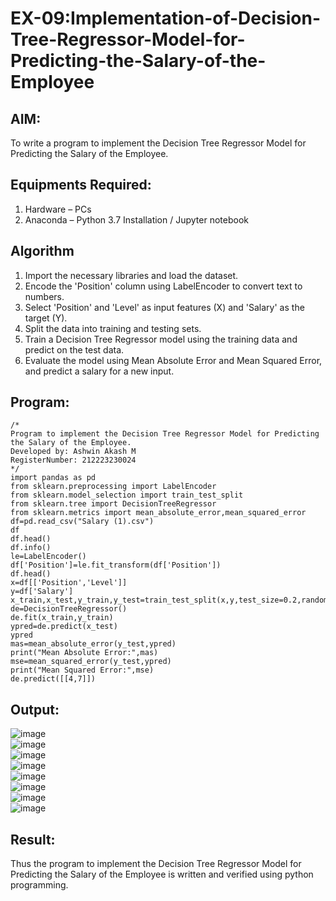 # EX-09:Implementation-of-Decision-Tree-Regressor-Model-for-Predicting-the-Salary-of-the-Employee

## AIM:
To write a program to implement the Decision Tree Regressor Model for Predicting the Salary of the Employee.

## Equipments Required:
1. Hardware – PCs
2. Anaconda – Python 3.7 Installation / Jupyter notebook

## Algorithm
1. Import the necessary libraries and load the dataset.
2. Encode the 'Position' column using LabelEncoder to convert text to numbers.
3. Select 'Position' and 'Level' as input features (X) and 'Salary' as the target (Y).
4. Split the data into training and testing sets.
5. Train a Decision Tree Regressor model using the training data and predict on the test data.
6. Evaluate the model using Mean Absolute Error and Mean Squared Error, and predict a salary for a new input.

## Program:
```
/*
Program to implement the Decision Tree Regressor Model for Predicting the Salary of the Employee.
Developed by: Ashwin Akash M
RegisterNumber: 212223230024 
*/
import pandas as pd
from sklearn.preprocessing import LabelEncoder
from sklearn.model_selection import train_test_split
from sklearn.tree import DecisionTreeRegressor
from sklearn.metrics import mean_absolute_error,mean_squared_error
df=pd.read_csv("Salary (1).csv")
df
df.head()
df.info()
le=LabelEncoder()
df['Position']=le.fit_transform(df['Position'])
df.head()
x=df[['Position','Level']]
y=df['Salary']
x_train,x_test,y_train,y_test=train_test_split(x,y,test_size=0.2,random_state=42)
de=DecisionTreeRegressor()
de.fit(x_train,y_train)
ypred=de.predict(x_test)
ypred
mas=mean_absolute_error(y_test,ypred)
print("Mean Absolute Error:",mas)
mse=mean_squared_error(y_test,ypred)
print("Mean Squared Error:",mse)
de.predict([[4,7]])
```

## Output:
![image](https://github.com/user-attachments/assets/a650126a-55ba-463e-ad49-1e0e1d49f42c)<br>
![image](https://github.com/user-attachments/assets/0f8d34de-912e-45b9-9c71-9939a6ac9e31)<br>
![image](https://github.com/user-attachments/assets/026b5afe-3428-4a78-bba5-6eb2418ffb13)<br>
![image](https://github.com/user-attachments/assets/4826167b-53ea-461a-991b-5f4a88e9c5ef)<br>
![image](https://github.com/user-attachments/assets/4d112a7d-9153-4113-bd2f-68fe91b2107b)<br>
![image](https://github.com/user-attachments/assets/a50ee29a-2eed-43f8-8a56-21bbcbbdf943)<br>
![image](https://github.com/user-attachments/assets/dd19f03a-6c64-4029-8f24-de7136628950)<br>
![image](https://github.com/user-attachments/assets/3dea8b73-9ada-4f84-a7ab-b0ac66d7381b)


## Result:
Thus the program to implement the Decision Tree Regressor Model for Predicting the Salary of the Employee is written and verified using python programming.
